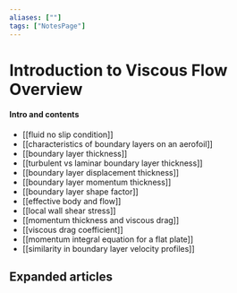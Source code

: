 ```yaml
---
aliases: [""]
tags: ["NotesPage"]
---
```


# Introduction to Viscous Flow Overview

#### Intro and contents 
- [[fluid no slip condition]]
- [[characteristics of boundary layers on an aerofoil]]
- [[boundary layer thickness]]
- [[turbulent vs laminar boundary layer thickness]]
- [[boundary layer displacement thickness]]
- [[boundary layer momentum thickness]]
- [[boundary layer shape factor]]
- [[effective body and flow]]
- [[local wall shear stress]]
- [[momentum thickness and viscous drag]]
- [[viscous drag coefficient]]
- [[momentum integral equation for a flat plate]]
- [[similarity in boundary layer velocity profiles]]



## Expanded articles
